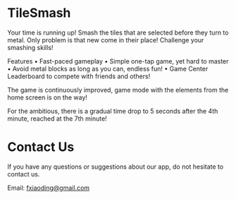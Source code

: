 # TileSmash

Your time is running up! Smash the tiles that are selected before they turn to metal. Only problem is that new come in their place! 
Challenge your smashing skills!

Features
• Fast-paced gameplay
• Simple one-tap game, yet hard to master
• Avoid metal blocks as long as you can, endless fun!
• Game Center Leaderboard to compete with friends and others!

The game is continuously improved, game mode with the elements from the home screen is on the way!

For the ambitious, there is a gradual time drop to 5 seconds after the 4th minute, reached at the 7th minute!


# Contact Us

If you have any questions or suggestions about our app, do not hesitate to contact us.

Email: fxiaoding@gmail.com
